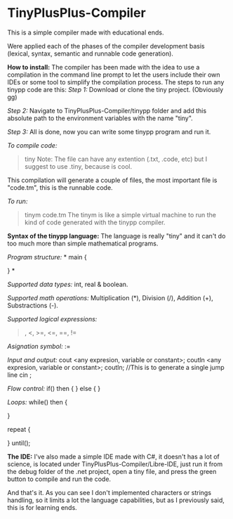 # TinyPlusPlus-Compiler
This is a simple compiler made with educational ends.

Were applied each of the phases of the compiler development basis (lexical, syntax, semantic and runnable code generation).

__How to install:__
The compiler has been made with the idea to use a compilation in the command line prompt to let the users include their own IDEs or some tool to simplify the compilation process.
The steps to run any tinypp code are this:
*Step 1:*
Download or clone the tiny project. (Obviously gg)

*Step 2:*
Navigate to TinyPlusPlus-Compiler/tinypp folder and add this absolute path to the environment variables with the name "tiny".

*Step 3:*
All is done, now you can write some tinypp program and run it.

*To compile code:*
> tiny <thename of your file>
Note: The file can have any extention (.txt, .code, etc) but I suggest to use .tiny, because is cool.

This compilation will generate a couple of files, the most important file is "code.tm", this is the runnable code.

*To run:*
> tinym code.tm
The tinym is like a simple virtual machine to run the kind of code generated with the tinypp compiler.



__Syntax of the tinypp language:__
The language is really "tiny" and it can't do too much more than simple mathematical programs.

*Program structure:*
*
main {
  <variable declarations>
  <body of the program>
}
*

*Supported data types:*
int, real & boolean.

*Supported math operations:*
Multiplication (*), Division (/), Addition (+), Substractions (-).

*Supported logical expressions:*
>, <, >=, <=, ==, !=

*Asignation symbol:*
:=

*Input and output:*
cout <any expresion, variable or constant>;
coutln <any expresion, variable or constant>;
coutln; //This is to generate a single jump line
cin <some variable>;

*Flow control:*
if(<boolean expression>) then {
  <true body>
}
else {
  <false body>
}

*Loops:*
while(<boolean expression>) then {
  <body>
}

repeat {
  <body>
} until(<inverted boolean expression>);


__The IDE:__
I've also made a simple IDE made with C#, it doesn't has a lot of science, is located under TinyPlusPlus-Compiler/Libre-IDE, just run it from the debug folder of the .net project, open a tiny file, and press the green button to compile and run the code.

And that's it. As you can see I don't implemented characters or strings handling, so it limits a lot the language capabilities, but as I previously said, this is for learning ends.
